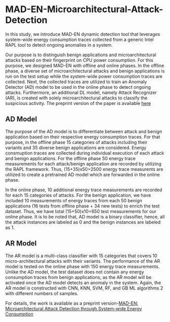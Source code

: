 # MAD-EN-Microarchitectural-Attack-Detection
In this study, we introduce MAD-EN dynamic detection tool that leverages system-wide energy consumption traces collected from a generic Intel RAPL tool to detect ongoing anomalies in a system.

Our purpose is to distinguish benign applications and microarchitectural attacks based on their fingerprint on CPU power consumption. For this purpose, we designed MAD-EN with offline and online phases. In the offline phase, a diverse set of microarchitectural attacks and benign applications is run on the test setup while the system-wide power consumption traces are collected. Next, the collected traces are utilized to train an Anomaly Detector (AD) model to be used in the online phase to detect ongoing attacks. Furthermore, an additional DL model, namely Attack Recognizer (AR), is created with solely microarchitectural attacks to classify the suspicious activity. The preprint version of the paper is available [here](https://arxiv.org/abs/2206.00101#)

## AD Model
The purpose of the AD model is to differentiate between attack and benign application based on their respective energy consumption traces. For that purpose, in the offline phase 15 categories of attacks including their variants and 35 diverse benign applications are considered. Energy consmuption traces are collected during individual execution of each attack and benign applications. For the offline phase 50 energy trace measurements for each attack/benign application are recorded by utilizing the RAPL framework. Thus, (15+35)x50=2500 energy trace measurents are utilized to create a pretrained AD model which are forwarded in the online phase. 

In the online phase, 10 additional energy trace measurements are recorded for each 15 categories of attacks. For the benign application, we have included 10 measurements of energy traces from each 50 benign applications (16 tests from offline phase + 34 new tests) to enrich the test dataset. Thus, we have total (15+50)x10=650 test measurements for our online phase. It is to be noted that, AD model is a binary classifier, hence, all the attack instances are labeled as 0 and the benign instances are labeled as 1.


## AR Model
The AR model is a multi-class classifier with 15 categories that covers 10 micro-architectural attacks with their variants. The performance of the
AR model is tested on the online phase with 150 energy trace measurements. Unlike the AD model, the test dataset does not contain any energy consumption
traces from benign applications, as the AR model will be activated once the AD model detects an anomaly in the system. Again, the AR model is constructed
with CNN, KNN, SVM, RF, and GB ML algorithms 2 with different numbers of samples.

For details, the work is available as a preprint version-[MAD-EN: Microarchitectural Attack Detection through System-wide Energy Consumption](https://arxiv.org/abs/2206.00101#)
